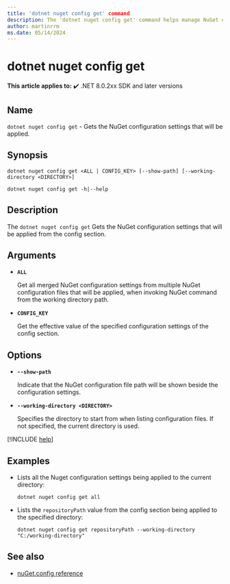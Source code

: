 ```yaml
---
title: 'dotnet nuget config get' command
description: The 'dotnet nuget config get' command helps manage NuGet configuration files.
author: martinrrm
ms.date: 05/14/2024
---
```

# dotnet nuget config get

**This article applies to:** ✔️ .NET 8.0.2xx SDK and later versions

## Name

`dotnet nuget config get` - Gets the NuGet configuration settings that will be applied.

## Synopsis

```dotnetcli
dotnet nuget config get <ALL | CONFIG_KEY> [--show-path] [--working-directory <DIRECTORY>]

dotnet nuget config get -h|--help
```

## Description

The `dotnet nuget config get` Gets the NuGet configuration settings that will be applied from the config section.

## Arguments

- **`ALL`**

  Get all merged NuGet configuration settings from multiple NuGet configuration files that will be applied, when invoking NuGet command from the working directory path.

- **`CONFIG_KEY`**

  Get the effective value of the specified configuration settings of the config section.

## Options

* **`--show-path`**

  Indicate that the NuGet configuration file path will be shown beside the configuration settings.

* **`--working-directory <DIRECTORY>`**

  Specifies the directory to start from when listing configuration files. If not specified, the current directory is used.

[!INCLUDE [help](../../../includes/cli-help.md)]

## Examples

* Lists all the Nuget configuration settings being applied to the current directory:

  ```dotnetcli
  dotnet nuget config get all
  ```

* Lists the `repositoryPath` value from the config section being applied to the specified directory:

  ```dotnetcli
  dotnet nuget config get repositoryPath --working-directory "C:/working-directory"
  ```

## See also

- [nuGet.config reference](/nuget/reference/nuget-config-file)
